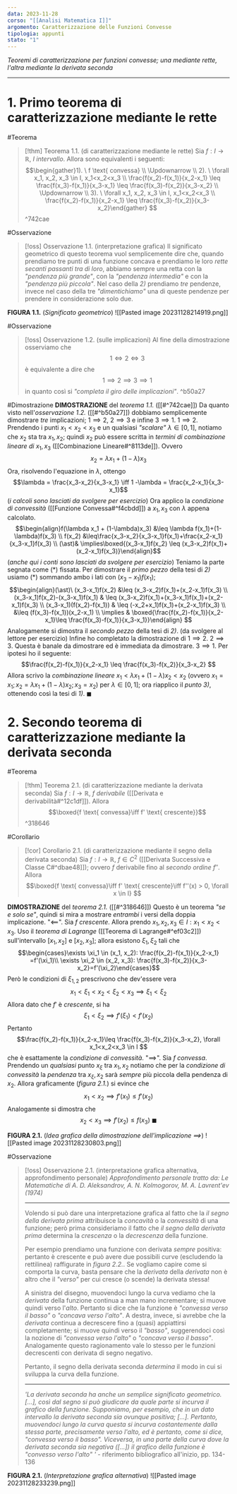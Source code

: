 ```yaml
---
data: 2023-11-28
corso: "[[Analisi Matematica I]]"
argomento: Caratterizzazione delle Funzioni Convesse
tipologia: appunti
stato: "1"
---
```

*Teoremi di caratterizzazione per funzioni convesse; una mediante rette, l'altra mediante la derivata seconda*
- - -
# 1. Primo teorema di caratterizzazione mediante le rette
#Teorema 
> [!thm] Teorema 1.1. (di caratterizzazione mediante le rette)
> Sia $f: I \longrightarrow \mathbb{R}$, $I$ *intervallo*.
> Allora sono equivalenti i seguenti:
> $$\begin{gather}1). \ f \text{ convessa} \\ \Updownarrow \\ 2). \ \forall x_1, x_2, x_3 \in I, x_1<x_2<x_3 \\ \frac{f(x_2)-f(x_1)}{x_2-x_1} \leq \frac{f(x_3)-f(x_1)}{x_3-x_1} \leq \frac{f(x_3)-f(x_2)}{x_3-x_2} \\ \Updownarrow \\ 3). \ \forall x_1, x_2, x_3 \in I, x_1<x_2<x_3 \\ \frac{f(x_2)-f(x_1)}{x_2-x_1} \leq \frac{f(x_3)-f(x_2)}{x_3-x_2}\end{gather} $$
^742cae

#Osservazione 
> [!oss] Osservazione 1.1. (interpretazione grafica)
> Il significato geometrico di questo teorema vuol semplicemente dire che, quando prendiamo tre punti di una funzione concava e prendiamo le loro *rette secanti passanti tra di loro*, abbiamo sempre una retta con la *"pendenza più grande"*, con la *"pendenza intermedia"* e con la *"pendenza più piccola"*. 
> Nel caso della *2)* prendiamo *tre* pendenze, invece nel caso della tre *"dimentichiamo"* una di queste pendenze per prendere in considerazione solo due.

**FIGURA 1.1.** (*Significato geometrico*)
![[Pasted image 20231128214919.png]]

#Osservazione 
> [!oss] Osservazione 1.2. (sulle implicazioni)
> Al fine della dimostrazione osserviamo che
> $$1 \iff 2 \iff 3$$
> è equivalente a dire che
> $$1 \implies 2 \implies 3 \implies 1$$
> in quanto così si *"completa il giro delle implicazioni"*.
^b50a27

#Dimostrazione 
**DIMOSTRAZIONE** del *teorema 1.1.* ([[#^742cae]])
Da quanto visto nell'*osservazione 1.2.* ([[#^b50a27]]) dobbiamo semplicemente dimostrare *tre* implicazioni; $1 \implies 2$, $2 \implies 3$ e infine $3 \implies 1$.
$1 \implies 2$. Prendendo i punti $x_1 < x_2 < x_3$ e un qualsiasi *"scalare"* $\lambda \in [0, 1]$, notiamo che $x_2$ sta tra $x_1, x_2$; quindi $x_2$ può essere scritta in *termini di combinazione lineare di* $x_1, x_3$ ([[Combinazione Lineare#^8113de]]). Ovvero
$$ x_2 = \lambda x_1 + (1-\lambda) x_3$$
Ora, risolvendo l'equazione in $\lambda$, ottengo
$$\lambda = \frac{x_3-x_2}{x_3-x_1}  \iff 1 -\lambda = \frac{x_2-x_1}{x_3-x_1}$$
(*i calcoli sono lasciati da svolgere per esercizio*)
Ora applico la *condizione di convessità* ([[Funzione Convessa#^f4cbdd]]) a $x_1, x_3$ con $\lambda$ appena calcolato.
$$\begin{align}f(\lambda x_1 + (1-\lambda)x_3) &\leq \lambda f(x_1)+(1-\lambda)f(x_3) \\ f(x_2) &\leq\frac{x_3-x_2}{x_3-x_1}f(x_1)+\frac{x_2-x_1}{x_3-x_1}f(x_3) \\ (\ast)& \implies\boxed{(x_3-x_1)f(x_2) \leq (x_3-x_2)f(x_1)+(x_2-x_1)f(x_3)}\end{align}$$
(*anche qui i conti sono lasciati da svolgere per esercizio*)
Teniamo la parte segnata come $(\ast)$ fissata.
Per dimostrare il *primo pezzo* della tesi di *2)* usiamo $(\ast)$ sommando ambo i lati con $(x_3-x_1)f(x_1)$;
$$\begin{align}(\ast)\ (x_3-x_1)f(x_2) &\leq (x_3-x_2)f(x_1)+(x_2-x_1)f(x_3) \\ (x_3-x_1)f(x_2)-(x_3-x_1)f(x_1) & \leq (x_3-x_2)f(x_1)+(x_3-x_1)f(x_1)+(x_2-x_1)f(x_3) \\ (x_3-x_1)(f(x_2)-f(x_1)) & \leq (-x_2+x_1)f(x_1)+(x_2-x_1)f(x_3) \\ &\leq (f(x_3)-f(x_1))(x_2-x_1) \\ \implies & \boxed{\frac{f(x_2)-f(x_1)}{x_2-x_1}\leq \frac{f(x_3)-f(x_1)}{x_3-x_1}}\end{align} $$
Analogamente si dimostra il *secondo pezzo* della tesi di *2)*. (da svolgere al lettore per esercizio)
Infine ho completato la dimostrazione di $1 \implies 2$.
$2 \implies 3$. Questa è banale da dimostrare ed è immediata da dimostrare.
$3 \implies 1$. Per ipotesi ho il seguente:
$$\frac{f(x_2)-f(x_1)}{x_2-x_1} \leq \frac{f(x_3)-f(x_2)}{x_3-x_2} $$
Allora scrivo la *combinazione lineare* $x_1 < \lambda x_1 + (1-\lambda)x_2 < x_2$ (ovvero $x_1 = x_1; x_2 = \lambda x_1 + (1-\lambda)x_2; x_3 = x_2$) per $\lambda \in [0, 1]$; ora riapplico il *punto 3)*, ottenendo così la tesi di *1)*. $\blacksquare$

# 2. Secondo teorema di caratterizzazione mediante la derivata seconda

#Teorema 
> [!thm] Teorema 2.1. (di caratterizzazione mediante la derivata seconda)
> Sia $f: I \longrightarrow \mathbb{R}$, $f$ *derivabile* ([[Derivata e derivabilità#^12c1df]]).
> Allora
> $$\boxed{f \text{ convessa}\iff f' \text{ crescente}}$$
^318646

#Corollario 
> [!cor] Corollario 2.1. (di caratterizzazione mediante il segno della derivata seconda) 
> Sia $f: I \longrightarrow \mathbb{R}$, $f \in C^2$ ([[Derivata Successiva e Classe C#^dbae48]]); ovvero $f$ derivabile fino al *secondo ordine* $f''$.
> Allora
> $$\boxed{f \text{ convessa}\iff f' \text{ crescente}\iff f''(x) > 0, \forall x \in I} $$

**DIMOSTRAZIONE** del *teorema 2.1.* ([[#^318646]])
Questo è un teorema *"se e solo se"*, quindi si mira a mostrare *entrambi* i versi della doppia implicazione.
"$\impliedby$". Sia $f$ *crescente*. 
Allora prendo $x_1, x_2, x_3 \in I: x_1 < x_2 < x_3$.
Uso il *teorema di Lagrange* ([[Teorema di Lagrange#^ef03c2]]) sull'intervallo $[x_1, x_2]$ e $[x_2, x_3]$; allora esistono $\xi_1, \xi_2$ tali che
$$\begin{cases}\exists \xi_1 \in (x_1, x_2): \frac{f(x_2)-f(x_1)}{x_2-x_1} =f'(\xi_1)\\ \exists \xi_2 \in (x_2, x_3): \frac{f(x_3)-f(x_2)}{x_3-x_2}=f'(\xi_2)\end{cases}$$
Però le condizioni di $\xi_{1,2}$ prescrivono che dev'essere vera
$$x_1 < \xi_1 < x_2 < \xi_2 < x_3 \implies \xi_1 < \xi_2 $$
Allora dato che $f'$ è *crescente*, si ha
$$\xi_1 < \xi_2 \implies f'(\xi_1) < f'(x_2) $$
Pertanto
$$\frac{f(x_2)-f(x_1)}{x_2-x_1}\leq \frac{f(x_3)-f(x_2)}{x_3-x_2}, \forall x_1<x_2<x_3 \in I $$
che è esattamente la *condizione di convessità*.
"$\implies$". Sia $f$ *convessa*.
Prendendo un *qualsiasi* punto $x_\xi$ tra $x_1, x_2$ notiamo che per la *condizione di convessità* la *pendenza* tra $x_\xi, x_2$ sarà *sempre* più piccola della pendenza di $x_2$.
Allora graficamente (*figura 2.1.*) si evince che
$$x_1<x_2 \implies f'(x_1)\leq f'(x_2) $$
Analogamente si dimostra che
$$x_2 < x_3 \implies f'(x_2) \leq f(x_3) \ \blacksquare$$

**FIGURA 2.1.** (*Idea grafica della dimostrazione dell'implicazione $\implies$*)
![[Pasted image 20231128230803.png]]

#Osservazione 
> [!oss] Osservazione 2.1. (interpretazione grafica alternativa, approfondimento personale)
> *Approfondimento personale tratto da: Le Matematiche di A. D. Aleksandrov, A. N. Kolmogorov, M. A. Lavrent'ev (1974)*
> - - -
> Volendo si può dare una interpretazione grafica al fatto che la *il segno della derivata prima* attribuisce la *concavità* o la *convessità* di una funzione; però prima consideriamo il fatto che *il segno della derivata prima* determina la *crescenza* o la *decrescenza* della funzione.
> 
> Per esempio prendiamo una funzione con derivata *sempre* positiva: pertanto è crescente e può avere due possibili curve (escludendo la rettilinea) raffigurate in *figura 2.2.*. 
> Se vogliamo capire come si comporta la curva, basta pensare che la *derivata* della *derivata* non è altro che il *"verso"* per cui cresce (o scende) la derivata stessa!
> 
> A sinistra del disegno, muovendoci lungo la curva vediamo che la *derivata* della funzione continua a man mano incrementare; si muove quindi verso l'*alto*. Pertanto si dice che la funzione è *"convessa verso il basso"* o *"concava verso l'alto"*.
> A destra, invece, si avrebbe che la *derivata* continua a decrescere fino a (quasi) appiattirsi completamente; si muove quindi verso il *"basso"*, suggerendoci così la nozione di *"convessa verso l'alto"* o *"concava verso il basso"*.
> Analogamente questo ragionamento vale lo stesso per le funzioni decrescenti con derivata di segno negativo.
> 
> Pertanto, il segno della derivata seconda *determina* il modo in cui si sviluppa la curva della funzione.
> - - -
> *'La derivata seconda ha anche un semplice significato geometrico. 
> [...], così dal segno si può giudicare da quale parte si incurva il grafico della funzione.
> Supponiamo, per esempio, che in un dato intervallo la derivata seconda sia ovunque positiva; [...]. Pertanto, muovendoci lungo la curva questa si incurva costantemente dalla stessa parte, precisamente verso l'alto, ed è pertanto, come si dice, "convessa verso il basso". Viceversa, in una parte della curva dove la derivata seconda sia negativa ([...]) il grafico della funzione è "convesso verso l'alto" '* - riferimento bibliografico all'inizio, pp. 134-136

**FIGURA 2.1.** (*Interpretazione grafica alternativa*)
![[Pasted image 20231128233239.png]]